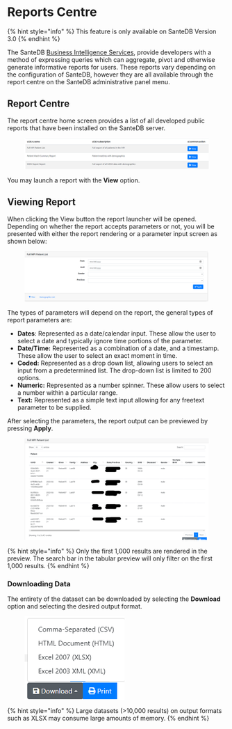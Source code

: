 # Reports Centre

{% hint style="info" %}
This feature is only available on SanteDB Version 3.0
{% endhint %}

The SanteDB [Business Intelligence Services](../../../developers/extending-santesuite/extending-santedb/applets/business-intelligence-bi-assets/), provide developers with a method of expressing queries which can aggregate, pivot and otherwise generate informative reports for users. These reports vary depending on the configuration of SanteDB, however they are all available through the report centre on the SanteDB administrative panel menu.

## Report Centre

The report centre home screen provides a list of all developed public reports that have been installed on the SanteDB server.

<figure><img src="../../../.gitbook/assets/image.png" alt=""><figcaption></figcaption></figure>

You may launch a report with the **View** option.

## Viewing Report

When clicking the View button the report launcher will be opened. Depending on whether the report accepts parameters or not, you will be presented with either the report rendering or a parameter input screen as shown below:

<figure><img src="../../../.gitbook/assets/image (5).png" alt=""><figcaption></figcaption></figure>

The types of parameters will depend on the report, the general types of report parameters are:

* **Dates**: Represented as a date/calendar input. These allow the user to select a date and typically ignore time portions of the parameter.
* **Date/Time:** Represented as a combination of a date, and a timestamp. These allow the user to select an exact moment in time.
* **Coded:** Represented as a drop down list, allowing users to select an input from a predetermined list. The drop-down list is limited to 200 options.
* **Numeric:** Represented as a number spinner. These allow users to select a number within a particular range.
* **Text:** Represented as a simple text input allowing for any freetext parameter to be supplied.

After selecting the parameters, the report output can be previewed by pressing **Apply**.

<figure><img src="../../../.gitbook/assets/image (2).png" alt=""><figcaption></figcaption></figure>

{% hint style="info" %}
Only the first 1,000 results are rendered in the preview. The search bar in the tabular preview will only filter on the first 1,000 results.
{% endhint %}

### Downloading Data

The entirety of the dataset can be downloaded by selecting the **Download** option and selecting the desired output format.

<figure><img src="../../../.gitbook/assets/image (3).png" alt=""><figcaption></figcaption></figure>

{% hint style="info" %}
Large datasets (>10,000 results) on output formats such as XLSX may consume large amounts of memory.
{% endhint %}

